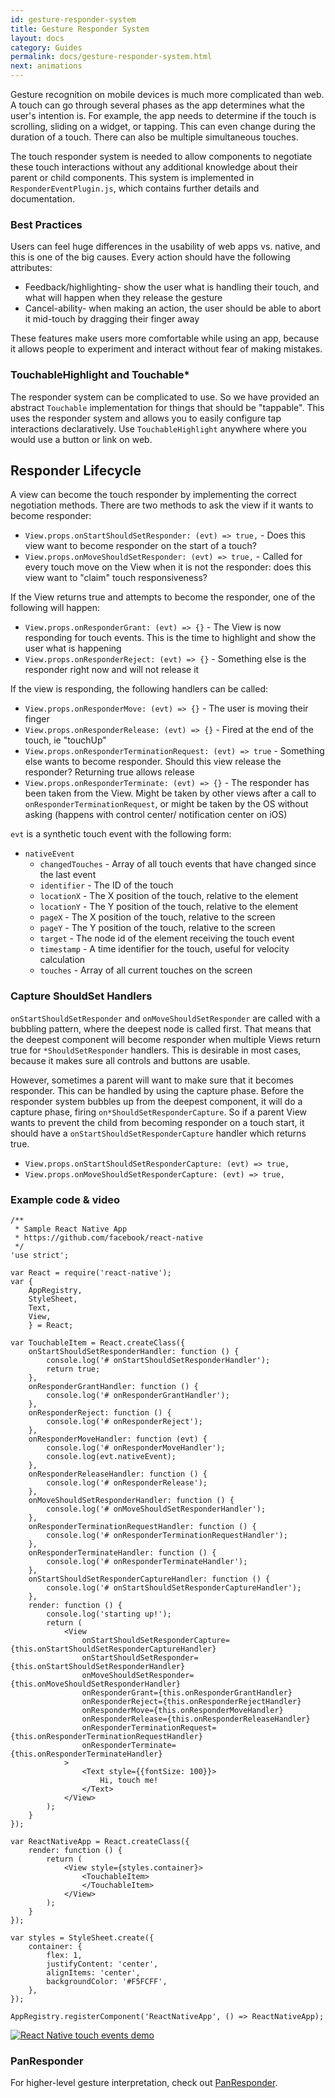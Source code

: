 ```yaml
---
id: gesture-responder-system
title: Gesture Responder System
layout: docs
category: Guides
permalink: docs/gesture-responder-system.html
next: animations
---
```


Gesture recognition on mobile devices is much more complicated than web. A touch can go through several phases as the app determines what the user's intention is. For example, the app needs to determine if the touch is scrolling, sliding on a widget, or tapping. This can even change during the duration of a touch. There can also be multiple simultaneous touches.

The touch responder system is needed to allow components to negotiate these touch interactions without any additional knowledge about their parent or child components. This system is implemented in `ResponderEventPlugin.js`, which contains further details and documentation.

### Best Practices

Users can feel huge differences in the usability of web apps vs. native, and this is one of the big causes. Every action should have the following attributes:

- Feedback/highlighting- show the user what is handling their touch, and what will happen when they release the gesture
- Cancel-ability- when making an action, the user should be able to abort it mid-touch by dragging their finger away

These features make users more comfortable while using an app, because it allows people to experiment and interact without fear of making mistakes.

### TouchableHighlight and Touchable*

The responder system can be complicated to use. So we have provided an abstract `Touchable` implementation for things that should be "tappable". This uses the responder system and allows you to easily configure tap interactions declaratively. Use `TouchableHighlight` anywhere where you would use a button or link on web.


## Responder Lifecycle

A view can become the touch responder by implementing the correct negotiation methods. There are two methods to ask the view if it wants to become responder:

 - `View.props.onStartShouldSetResponder: (evt) => true,` - Does this view want to become responder on the start of a touch?
 - `View.props.onMoveShouldSetResponder: (evt) => true,` - Called for every touch move on the View when it is not the responder: does this view want to "claim" touch responsiveness?

If the View returns true and attempts to become the responder, one of the following will happen:

 - `View.props.onResponderGrant: (evt) => {}` - The View is now responding for touch events. This is the time to highlight and show the user what is happening
 - `View.props.onResponderReject: (evt) => {}` - Something else is the responder right now and will not release it

If the view is responding, the following handlers can be called:

 - `View.props.onResponderMove: (evt) => {}` - The user is moving their finger
 - `View.props.onResponderRelease: (evt) => {}` - Fired at the end of the touch, ie "touchUp"
 - `View.props.onResponderTerminationRequest: (evt) => true` - Something else wants to become responder. Should this view release the responder? Returning true allows release
 - `View.props.onResponderTerminate: (evt) => {}` - The responder has been taken from the View. Might be taken by other views after a call to `onResponderTerminationRequest`, or might be taken by the OS without asking (happens with control center/ notification center on iOS)

`evt` is a synthetic touch event with the following form:

 - `nativeEvent`
     + `changedTouches` - Array of all touch events that have changed since the last event
     + `identifier` - The ID of the touch
     + `locationX` - The X position of the touch, relative to the element
     + `locationY` - The Y position of the touch, relative to the element
     + `pageX` - The X position of the touch, relative to the screen
     + `pageY` - The Y position of the touch, relative to the screen
     + `target` - The node id of the element receiving the touch event
     + `timestamp` - A time identifier for the touch, useful for velocity calculation
     + `touches` - Array of all current touches on the screen

### Capture ShouldSet Handlers

`onStartShouldSetResponder` and `onMoveShouldSetResponder` are called with a bubbling pattern, where the deepest node is called first. That means that the deepest component will become responder when multiple Views return true for `*ShouldSetResponder` handlers. This is desirable in most cases, because it makes sure all controls and buttons are usable.

However, sometimes a parent will want to make sure that it becomes responder. This can be handled by using the capture phase. Before the responder system bubbles up from the deepest component, it will do a capture phase, firing `on*ShouldSetResponderCapture`. So if a parent View wants to prevent the child from becoming responder on a touch start, it should have a `onStartShouldSetResponderCapture` handler which returns true.

 - `View.props.onStartShouldSetResponderCapture: (evt) => true,`
 - `View.props.onMoveShouldSetResponderCapture: (evt) => true,`

### Example code & video

```
/**
 * Sample React Native App
 * https://github.com/facebook/react-native
 */
'use strict';

var React = require('react-native');
var {
    AppRegistry,
    StyleSheet,
    Text,
    View,
    } = React;

var TouchableItem = React.createClass({
    onStartShouldSetResponderHandler: function () {
        console.log('# onStartShouldSetResponderHandler');
        return true;
    },
    onResponderGrantHandler: function () {
        console.log('# onResponderGrantHandler');
    },
    onResponderReject: function () {
        console.log('# onResponderReject');
    },
    onResponderMoveHandler: function (evt) {
        console.log('# onResponderMoveHandler');
        console.log(evt.nativeEvent);
    },
    onResponderReleaseHandler: function () {
        console.log('# onResponderRelease');
    },
    onMoveShouldSetResponderHandler: function () {
        console.log('# onMoveShouldSetResponderHandler');
    },
    onResponderTerminationRequestHandler: function () {
        console.log('# onResponderTerminationRequestHandler');
    },
    onResponderTerminateHandler: function () {
        console.log('# onResponderTerminateHandler');
    },
    onStartShouldSetResponderCaptureHandler: function () {
        console.log('# onStartShouldSetResponderCaptureHandler');
    },
    render: function () {
        console.log('starting up!');
        return (
            <View
                onStartShouldSetResponderCapture={this.onStartShouldSetResponderCaptureHandler}
                onStartShouldSetResponder={this.onStartShouldSetResponderHandler}
                onMoveShouldSetResponder={this.onMoveShouldSetResponderHandler}
                onResponderGrant={this.onResponderGrantHandler}
                onResponderReject={this.onResponderRejectHandler}
                onResponderMove={this.onResponderMoveHandler}
                onResponderRelease={this.onResponderReleaseHandler}
                onResponderTerminationRequest={this.onResponderTerminationRequestHandler}
                onResponderTerminate={this.onResponderTerminateHandler}
            >
                <Text style={{fontSize: 100}}>
                    Hi, touch me!
                </Text>
            </View>
        );
    }
});

var ReactNativeApp = React.createClass({
    render: function () {
        return (
            <View style={styles.container}>
                <TouchableItem>
                </TouchableItem>
            </View>
        );
    }
});

var styles = StyleSheet.create({
    container: {
        flex: 1,
        justifyContent: 'center',
        alignItems: 'center',
        backgroundColor: '#F5FCFF',
    },
});

AppRegistry.registerComponent('ReactNativeApp', () => ReactNativeApp);
```

[![React Native touch events demo ](http://img.youtube.com/vi/FNkK3aquE1U/0.jpg)](http://www.youtube.com/watch?v=FNkK3aquE1U)


### PanResponder

For higher-level gesture interpretation, check out [PanResponder](/react-native/docs/panresponder.html).

